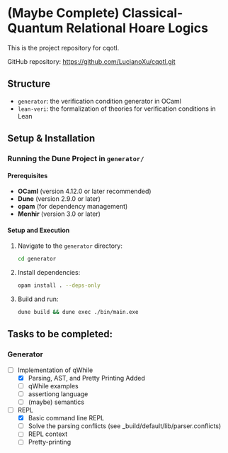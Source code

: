 # (Maybe Complete) Classical-Quantum Relational Hoare Logics

This is the project repository for cqotl.

GitHub repository: https://github.com/LucianoXu/cqotl.git

## Structure
- `generator`: the verification condition generator in OCaml
- `lean-veri`: the formalization of theories for verification conditions in Lean

## Setup & Installation

### Running the Dune Project in `generator/`

#### Prerequisites
- **OCaml** (version 4.12.0 or later recommended)
- **Dune** (version 2.9.0 or later)
- **opam** (for dependency management)
- **Menhir** (version 3.0 or later)
#### Setup and Execution

1. Navigate to the `generator` directory:
   ```bash
   cd generator
   ```

2. Install dependencies:
    ```bash
    opam install . --deps-only
    ```

3. Build and run:
    ```bash
    dune build && dune exec ./bin/main.exe
    ```

## Tasks to be completed:

### Generator

- [ ] Implementation of qWhile
    - [x] Parsing, AST, and Pretty Printing Added
    - [ ] qWhile examples
    - [ ] assertiong language
    - [ ] (maybe) semantics

- [ ] REPL
    - [x] Basic command line REPL
    - [ ] Solve the parsing conflicts (see _build/default/lib/parser.conflicts)
    - [ ] REPL context
    - [ ] Pretty-printing
